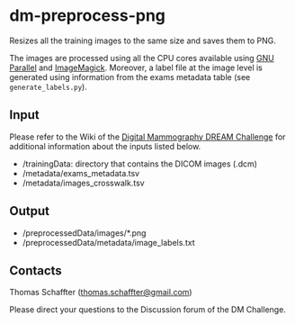 # dm-preprocess-png
Resizes all the training images to the same size and saves them to PNG.

The images are processed using all the CPU cores available using [GNU Parallel](https://www.gnu.org/software/parallel/) and [ImageMagick](http://www.imagemagick.org/script/index.php). Moreover, a label file at the image level is generated using information from the exams metadata table (see `generate_labels.py`).

## Input
Please refer to the Wiki of the [Digital Mammography DREAM Challenge](https://www.synapse.org/#!Synapse:syn4224222) for additional information about the inputs listed below. 

- /trainingData: directory that contains the DICOM images (.dcm)
- /metadata/exams\_metadata.tsv
- /metadata/images\_crosswalk.tsv

## Output
- /preprocessedData/images/*.png
- /preprocessedData/metadata/image_labels.txt

## Contacts
Thomas Schaffter (thomas.schaffter@gmail.com)

Please direct your questions to the Discussion forum of the DM Challenge.
